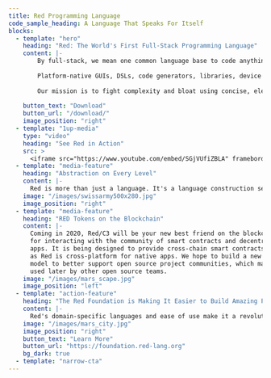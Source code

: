 ```yaml
---
title: Red Programming Language
code_sample_heading: A Language That Speaks For Itself
blocks:
  - template: "hero"
    heading: "Red: The World's First Full-Stack Programming Language"
    content: |-
        By full-stack, we mean one common language base to code anything, from metal to meta. <br><br>
        
        Platform-native GUIs, DSLs, code generators, libraries, device drivers, an OS, decentralized apps...anything you can imagine, using a single, homoiconic language. <br> <br>
        
        Our mission is to fight complexity and bloat using concise, elegantly powerful code.
        
    button_text: "Download"
    button_url: "/download/"
    image_position: "right"
  - template: "1up-media"
    type: "video"
    heading: "See Red in Action"
    src: >
      <iframe src="https://www.youtube.com/embed/SGjVUfiZBLA" frameborder="0" allow="autoplay; encrypted-media" allowfullscreen></iframe>
  - template: "media-feature"
    heading: "Abstraction on Every Level"
    content: |-
      Red is more than just a language. It's a language construction set. Whether you’re writing a device driver, a platform-native GUI application, or a shared library, Red's flexibility lets you use a common syntax to code at the right level of abstraction for the task.
    image: "/images/swissarmy500x280.jpg"
    image_position: "right"
  - template: "media-feature"
    heading: "RED Tokens on the Blockchain"
    content: |-
      Coming in 2020, Red/C3 will be your new best friend on the blockchain,
      for interacting with the community of smart contracts and decentralized
      apps. It is being designed to provide cross-chain smart contracts, just
      as Red is cross-platform for native apps. We hope to build a new economic
      model to better support open source project communities, which may be
      used later by other open source teams.
    image: "/images/mars_scape.jpg"
    image_position: "left"
  - template: "action-feature"
    heading: "The Red Foundation is Making It Easier to Build Amazing Products."
    content: |-
      Red's domain-specific languages and ease of use make it a revolutionary new tool for the decentralized web! Less vulnerable to exploit than Solidity, its few limitations eliminate a LOT of possible attack vectors. Want the limitations off? We have a high-level DSL that still provides increased safety, close to the level provided by templates, with greater flexibility. 
    image: "/images/mars_city.jpg"
    image_position: "right"
    button_text: "Learn More"
    button_url: "https://foundation.red-lang.org"
    bg_dark: true
  - template: "narrow-cta"
---
```

